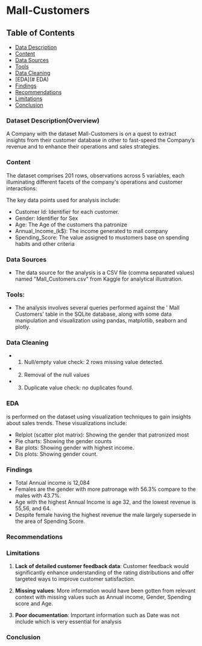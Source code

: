 # Mall-Customers

## Table of Contents

- [Data Description](#dataset-description)
- [Content](#content)
- [Data Sources](#data-sources)
- [Tools](#tools)
- [Data Cleaning](#data-cleaning)
- [EDA](# EDA)
- [Findings](#findings)
- [Recommendations](#recommendations)
- [Limitations](#limitations)
- [Conclusion](#conclusion)

### Dataset Description(Overview)
A Company with the dataset Mall-Customers is on a quest to extract insights from their customer database in other to fast-speed the Company’s revenue and to enhance their operations and sales strategies.

### Content
 The dataset comprises 201 rows, observations across 5 variables, each illuminating different facets of the company's operations and customer interactions:

The key data points used for analysis include:
- Customer Id: Identifier for each customer.
- Gender: Identifier for Sex
- Age: The Age of the customers tha patronize
- Annual_Income_(k$): The income generated to mall company
- Spending_Score: The value assigned to mustomers base on spending habits and other criteria

### Data Sources

- The data source for the analysis is a CSV file (comma separated values) named "Mall_Customers.csv" from Kaggle for analytical illustration.

### Tools:
- The analysis involves several queries performed against the ' Mall Customers' table in the SQLite database, along with some data manipulation and visualization using pandas, matplotlib, seaborn and plotly.

### Data Cleaning
* 1. Null/empty value check: 2 rows missing value detected.
* 2. Removal of the null values
* 3. Duplicate value check: no duplicates found.
 
###  EDA
 is performed on the dataset using visualization techniques to gain insights about sales trends. These visualizations include:
- Relplot (scatter plot matrix): Showing the gender that patronized most
- Pie charts: Showing the gender counts
- Bar plots: Showing gender with highest income.
- Dis plots: Showing gender count. 

### Findings
* Total Annual income is 12,084
* Females are the gender with more patronage with 56.3% compare to the males with 43.7%.
* Age with the highest Annual Income is age 32, and the lowest revenue is 55,56, and 64.
* Despite female having the highest revenue the male largely supersede in the area of Spending Score.

### Recommendations

### Limitations
1. **Lack of detailed customer feedback data**: Customer feedback would significantly enhance understanding of the rating distributions and offer targeted ways to improve customer satisfaction.

2. **Missing values**: More information would have been gotten from relevant context with missing values such as Annual income, Gender, Spending score and Age.

3. **Poor documentation**: Important information such as Date was not include which is very essential for analysis

### Conclusion
